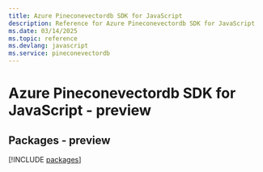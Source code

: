 ```yaml
---
title: Azure Pineconevectordb SDK for JavaScript
description: Reference for Azure Pineconevectordb SDK for JavaScript
ms.date: 03/14/2025
ms.topic: reference
ms.devlang: javascript
ms.service: pineconevectordb
---
```

# Azure Pineconevectordb SDK for JavaScript - preview
## Packages - preview
[!INCLUDE [packages](pineconevectordb-index.md)]